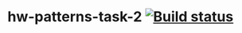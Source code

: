 # hw-patterns-task-2 [![Build status](https://ci.appveyor.com/api/projects/status/fh0mlk59e6dgf9wj?svg=true)](https://ci.appveyor.com/project/Shapokula/hw-patterns-task-2)
